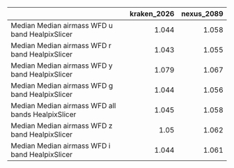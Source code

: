 |                                                   |   kraken_2026 |   nexus_2089 |
|:--------------------------------------------------|--------------:|-------------:|
| Median Median airmass WFD u band HealpixSlicer    |         1.044 |        1.058 |
| Median Median airmass WFD r band HealpixSlicer    |         1.043 |        1.055 |
| Median Median airmass WFD y band HealpixSlicer    |         1.079 |        1.067 |
| Median Median airmass WFD g band HealpixSlicer    |         1.044 |        1.056 |
| Median Median airmass WFD all bands HealpixSlicer |         1.045 |        1.058 |
| Median Median airmass WFD z band HealpixSlicer    |         1.05  |        1.062 |
| Median Median airmass WFD i band HealpixSlicer    |         1.044 |        1.061 |
